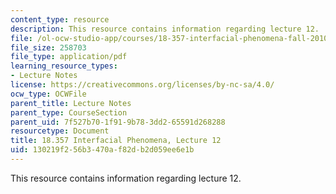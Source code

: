 ```yaml
---
content_type: resource
description: This resource contains information regarding lecture 12.
file: /ol-ocw-studio-app/courses/18-357-interfacial-phenomena-fall-2010/130219f256b3470af82db2d059ee6e1b_MIT18_357F10_Lecture12.pdf
file_size: 258703
file_type: application/pdf
learning_resource_types:
- Lecture Notes
license: https://creativecommons.org/licenses/by-nc-sa/4.0/
ocw_type: OCWFile
parent_title: Lecture Notes
parent_type: CourseSection
parent_uid: 7f527b70-1f91-9b78-3dd2-65591d268288
resourcetype: Document
title: 18.357 Interfacial Phenomena, Lecture 12
uid: 130219f2-56b3-470a-f82d-b2d059ee6e1b
---
```

This resource contains information regarding lecture 12.